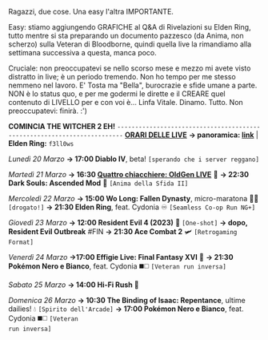 Ragazzi, due cose. Una easy l'altra IMPORTANTE.

Easy: stiamo aggiungendo GRAFICHE al Q&A di Rivelazioni su Elden Ring, tutto mentre si sta preparando un documento pazzesco (da Anima, non scherzo) sulla Veteran di Bloodborne, quindi quella live la rimandiamo alla settimana successiva a questa, manca poco. 

Cruciale: non preoccupatevi se nello scorso mese e mezzo mi avete visto distratto in live; è un periodo tremendo. Non ho tempo per me stesso nemmeno nel lavoro. E' Tosta ma "Bella", burocrazie e sfide umane a parte. NON è lo status quo, e per me godermi le dirette e il CREARE quel contenuto di LIVELLO per e con voi è... Linfa Vitale. Dinamo. Tutto. Non preoccupatevi: finirà. :')

<b>COMINCIA THE WITCHER 2 EH!</b>
<code>------------------------------------------------------------------------</code>
<b><u>ORARI DELLE LIVE</u></b>
<b>→ panoramica: <a href="https://trello.com/b/iKwdSGf3/sabaku">link</a></b> | <b>Elden Ring:</b> <code>f3ll0ws</code>

<i>Lunedì 20 Marzo</i>
<b>→ 17:00 Diablo IV</b>, beta! <code>[sperando che i server reggano]</code>

<i>Martedì 21 Marzo</i>
<b>→ 16:30 <a href="https://www.twitch.tv/oldgenproject">Quattro chiacchiere: OldGen LIVE</a></b> 💬
<b>→ 22:30 Dark Souls: Ascended Mod</b> 🔮 <code>[Anima della Sfida II]</code>

<i>Mercoledì 22 Marzo</i>
<b>→ 15:00 Wo Long: Fallen Dynasty</b>, micro-maratona 🥠🐉 <code>[drogato!]</code>
<b>→ 21:30 Elden Ring</b>, feat. Cydonia ♾ <code>[Seamless Co-op Run NG+]</code>

<i>Giovedì 23 Marzo</i>
<b>→ 12:00 Resident Evil 4 (2023)</b> 🧿 <code>[One-shot]</code>
<b>→ dopo, Resident Evil Outbreak</b> #FIN
<b>→ 21:30 Ace Combat 2</b> 🛩 <code>[Retrogaming Format]</code>

<i>Venerdì 24 Marzo</i>
<b>→17:00 Effigie Live: Final Fantasy XVI</b> 🦤
<b>→ 21:30 Pokémon Nero e Bianco</b>, feat. Cydonia ◼️◻️ <code>[Veteran run inversa]</code>
  
<i>Sabato 25 Marzo</i>
<b>→ 14:00 Hi-Fi Rush </b> 🎸

<i>Domenica 26 Marzo</i>
<b>→ 10:30 The Binding of Isaac: Repentance</b>, ultime dailies! 💧 <code>[Spirito dell'Arcade]</code>
<b>→ 17:00 Pokémon Nero e Bianco</b>, feat. Cydonia ◼️◻️ <code>[Veteran run inversa]</code>
